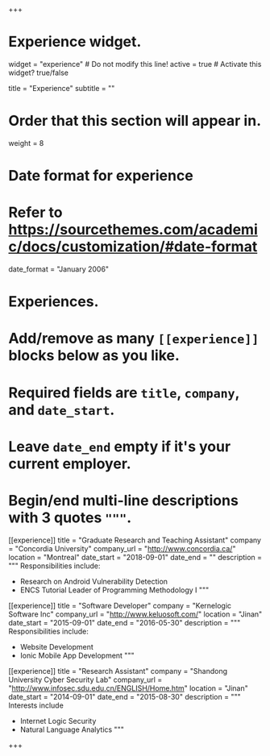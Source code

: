 +++
# Experience widget.
widget = "experience"  # Do not modify this line!
active = true  # Activate this widget? true/false

title = "Experience"
subtitle = ""

# Order that this section will appear in.
weight = 8

# Date format for experience
#   Refer to https://sourcethemes.com/academic/docs/customization/#date-format
date_format = "January 2006"

# Experiences.
#   Add/remove as many `[[experience]]` blocks below as you like.
#   Required fields are `title`, `company`, and `date_start`.
#   Leave `date_end` empty if it's your current employer.
#   Begin/end multi-line descriptions with 3 quotes `"""`.
[[experience]]
  title = "Graduate Research and Teaching Assistant"
  company = "Concordia University"
  company_url = "http://www.concordia.ca/"
  location = "Montreal"
  date_start = "2018-09-01"
  date_end = ""
  description = """
  Responsibilities include:

  * Research on Android Vulnerability Detection
  * ENCS Tutorial Leader of Programming Methodology I
  """

[[experience]]
  title = "Software Developer"
  company = "Kernelogic Software Inc"
  company_url = "http://www.keluosoft.com/"
  location = "Jinan"
  date_start = "2015-09-01"
  date_end = "2016-05-30"
  description = """
  Responsibilities include:

  * Website Development
  * Ionic Mobile App Development
  """

[[experience]]
  title = "Research Assistant"
  company = "Shandong University Cyber Security Lab"
  company_url = "http://www.infosec.sdu.edu.cn/ENGLISH/Home.htm"
  location = "Jinan"
  date_start = "2014-09-01"
  date_end = "2015-08-30"
  description = """
  Interests include

  * Internet Logic Security
  * Natural Language Analytics
  """

+++
